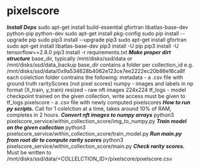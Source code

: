 # pixelscore
***Install Deps***
sudo apt-get install build-essential gfortran libatlas-base-dev python-pip python-dev
sudo apt-get install pkg-config
sudo pip install --upgrade pip
sudo pip3 install --upgrade pip3
sudo apt-get install gfortran
sudo apt-get install libatlas-base-dev
pip3 install -U pip
pip3 install -U tensorflow==2.8.0
pip3 install -r requirements.txt
***Make proper dirt structure***
base_dir, typically /mnt/disks/ssd/data or /mnt/disks/ssd/data_backup
base_dir contains a folder per collection_id e.g.
/mnt/disks/ssd/data/0x9a534628b4062e123ce7ee2222ec20b86e16ca8f 
each colelction folder contrains the following:
metadata -  a .csv file with ground truth rarityScores (not pixel scores)
numpy - images and labels in np format (X_train, y_train)
resized - raw nft images 224x224
tf_logs - model checkpoint trained on the given collection, write access must be given to tf_logs
pixelscore - a .csv file with newly computed pixelscores
***How to run py scripts.***
Call for 1 colelction at a time, takes around 10% of RAM, completes in 2 hours.
***Convert nft images to numpy arrays***
python3 pixelscore_service/within_collection_score/img_to_numpy.py
***Train model on the given collection***
python3 pixelscore_service/within_collection_score/train_model.py
***Run main.py from root dir to compute rarity scores***
python3 pixelscore_service/within_collection_score/main.py
***Check rarity scores.***
Must be written to 
/mnt/disks/ssd/data/<COLLELCTION_ID>/pixelscore/pixelscore.csv
